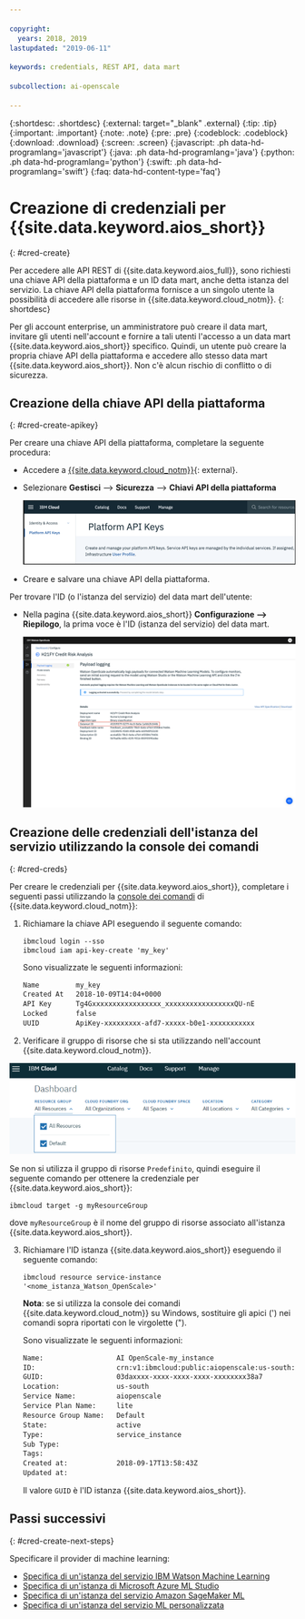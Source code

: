 ```yaml
---

copyright:
  years: 2018, 2019
lastupdated: "2019-06-11"

keywords: credentials, REST API, data mart

subcollection: ai-openscale

---
```


{:shortdesc: .shortdesc}
{:external: target="_blank" .external}
{:tip: .tip}
{:important: .important}
{:note: .note}
{:pre: .pre}
{:codeblock: .codeblock}
{:download: .download}
{:screen: .screen}
{:javascript: .ph data-hd-programlang='javascript'}
{:java: .ph data-hd-programlang='java'}
{:python: .ph data-hd-programlang='python'}
{:swift: .ph data-hd-programlang='swift'}
{:faq: data-hd-content-type='faq'}

# Creazione di credenziali per {{site.data.keyword.aios_short}}
{: #cred-create}

Per accedere alle API REST di {{site.data.keyword.aios_full}}, sono richiesti una chiave API della piattaforma e un ID data mart, anche detta istanza del servizio. La chiave API della piattaforma fornisce a un singolo utente la possibilità di accedere alle risorse in {{site.data.keyword.cloud_notm}}.
{: shortdesc}

Per gli account enterprise, un amministratore può creare il data mart, invitare gli utenti nell'account e fornire a tali utenti l'accesso a un data mart {{site.data.keyword.aios_short}} specifico. Quindi, un utente può creare la propria chiave API della piattaforma e accedere allo stesso data mart {{site.data.keyword.aios_short}}. Non c'è alcun rischio di conflitto o di sicurezza.

## Creazione della chiave API della piattaforma
{: #cred-create-apikey}

Per creare una chiave API della piattaforma, completare la seguente procedura:

- Accedere a [{{site.data.keyword.cloud_notm}}](https://{DomainName}){: external}.

- Selezionare **Gestisci** --> **Sicurezza** --> **Chiavi API della piattaforma**

    ![Chiavi API della piattaforma](images/cred-api-key.png)

- Creare e salvare una chiave API della piattaforma.

Per trovare l'ID (o l'istanza del servizio) del data mart dell'utente:

- Nella pagina {{site.data.keyword.aios_short}} **Configurazione --> Riepilogo**, la prima voce è l'ID (istanza del servizio) del data mart.

    ![ID data mart](images/data-mart-id.png)

## Creazione delle credenziali dell'istanza del servizio utilizzando la console dei comandi
{: #cred-creds}

Per creare le credenziali per {{site.data.keyword.aios_short}}, completare i seguenti passi utilizzando la [console dei comandi](/docs/cli?topic=cloud-cli-ibmcloud-cli) di {{site.data.keyword.cloud_notm}}:

1. Richiamare la chiave API eseguendo il seguente comando:

    ```curl
    ibmcloud login --sso
    ibmcloud iam api-key-create 'my_key'
    ```

    Sono visualizzate le seguenti informazioni:

    ```bash
    Name         my_key
    Created At   2018-10-09T14:04+0000
    API Key      Tg4Gxxxxxxxxxxxxxxxxx_xxxxxxxxxxxxxxxxxQU-nE
    Locked       false
    UUID         ApiKey-xxxxxxxxx-afd7-xxxxx-b0e1-xxxxxxxxxxx
    ```
2. Verificare il gruppo di risorse che si sta utilizzando nell'account {{site.data.keyword.cloud_notm}}.

  ![Gruppo di risorse nel cloud](images/cloud-resource.png)

  Se non si utilizza il gruppo di risorse `Predefinito`, quindi eseguire il seguente comando per ottenere la credenziale per {{site.data.keyword.aios_short}}:

   ```curl
   ibmcloud target -g myResourceGroup
   ```

  dove `myResourceGroup` è il nome del gruppo di risorse associato all'istanza {{site.data.keyword.aios_short}}.

3. Richiamare l'ID istanza {{site.data.keyword.aios_short}} eseguendo il seguente comando:

    ```curl
    ibmcloud resource service-instance '<nome_istanza_Watson_OpenScale>'
    ```
    **Nota**: se si utilizza la console dei comandi {{site.data.keyword.cloud_notm}} su Windows, sostituire gli apici (') nei comandi sopra riportati con le virgolette (").

    Sono visualizzate le seguenti informazioni:

    ```bash
    Name:                  AI OpenScale-my_instance
    ID:                    crn:v1:ibmcloud:public:aiopenscale:us-south:a/c2f2xxxxxxxxxxxx867::
    GUID:                  03daxxxx-xxxx-xxxx-xxxx-xxxxxxxx38a7
    Location:              us-south
    Service Name:          aiopenscale
    Service Plan Name:     lite
    Resource Group Name:   Default
    State:                 active
    Type:                  service_instance
    Sub Type:
    Tags:
    Created at:            2018-09-17T13:58:43Z
    Updated at:
    ```

    Il valore `GUID` è l'ID istanza {{site.data.keyword.aios_short}}.
        
## Passi successivi
{: #cred-create-next-steps}

Specificare il provider di machine learning:

- [Specifica di un'istanza del servizio IBM Watson Machine Learning](https://test.cloud.ibm.com/docs/services/ai-openscale?topic=ai-openscale-wml-connect)
- [Specifica di un'istanza di Microsoft Azure ML Studio](https://test.cloud.ibm.com/docs/services/ai-openscale?topic=ai-openscale-connect-azure)
- [Specifica di un'istanza del servizio Amazon SageMaker ML](https://test.cloud.ibm.com/docs/services/ai-openscale?topic=ai-openscale-csm-connect)
- [Specifica di un'istanza del servizio ML personalizzata](https://test.cloud.ibm.com/docs/services/ai-openscale?topic=ai-openscale-co-connect)
